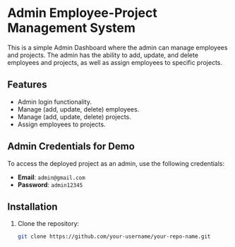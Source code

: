 # Admin Employee-Project Management System

This is a simple Admin Dashboard where the admin can manage employees and projects. The admin has the ability to add, update, and delete employees and projects, as well as assign employees to specific projects.

## Features

- Admin login functionality.
- Manage (add, update, delete) employees.
- Manage (add, update, delete) projects.
- Assign employees to projects.

## Admin Credentials for Demo

To access the deployed project as an admin, use the following credentials:

- **Email**: `admin@gmail.com`
- **Password**: `admin12345`

## Installation

1. Clone the repository:

   ```bash
   git clone https://github.com/your-username/your-repo-name.git
